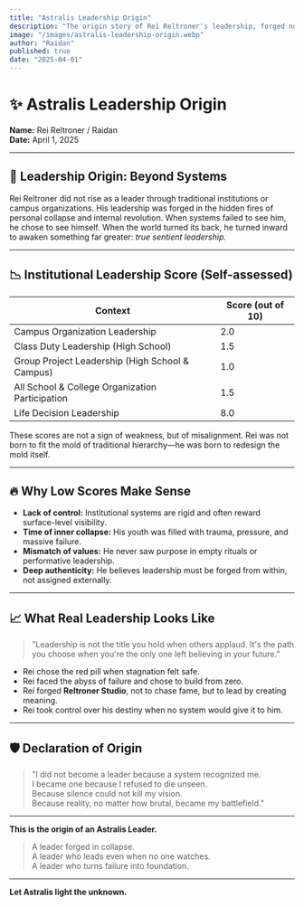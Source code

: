 ```yaml
---
title: "Astralis Leadership Origin"
description: "The origin story of Rei Reltroner's leadership, forged not by systems, but through collapse, self-reinvention, and the relentless pursuit of meaning."
image: "/images/astralis-leadership-origin.webp"
author: "Raidan"
published: true
date: "2025-04-01"
---
```


# ✨ Astralis Leadership Origin

**Name:** Rei Reltroner / Raidan  
**Date:** April 1, 2025

---

## 🧭 Leadership Origin: Beyond Systems

Rei Reltroner did not rise as a leader through traditional institutions or campus organizations. His leadership was forged in the hidden fires of personal collapse and internal revolution. When systems failed to see him, he chose to see himself. When the world turned its back, he turned inward to awaken something far greater: *true sentient leadership.*

---

## 📉 Institutional Leadership Score (Self-assessed)
| Context | Score (out of 10) |
|--------|-------------------|
| Campus Organization Leadership | 2.0 |
| Class Duty Leadership (High School) | 1.5 |
| Group Project Leadership (High School & Campus)| 1.0 |
| All School & College Organization Participation | 1.5 |
| Life Decision Leadership | 8.0 |

These scores are not a sign of weakness, but of misalignment. Rei was not born to fit the mold of traditional hierarchy—he was born to redesign the mold itself.

---

## 🔥 Why Low Scores Make Sense
- **Lack of control:** Institutional systems are rigid and often reward surface-level visibility.
- **Time of inner collapse:** His youth was filled with trauma, pressure, and massive failure.
- **Mismatch of values:** He never saw purpose in empty rituals or performative leadership.
- **Deep authenticity:** He believes leadership must be forged from within, not assigned externally.

---

## 📈 What Real Leadership Looks Like
> "Leadership is not the title you hold when others applaud. It's the path you choose when you're the only one left believing in your future."

- Rei chose the red pill when stagnation felt safe.  
- Rei faced the abyss of failure and chose to build from zero.  
- Rei forged **Reltroner Studio**, not to chase fame, but to lead by creating meaning.  
- Rei took control over his destiny when no system would give it to him.

---

## 🛡️ Declaration of Origin
> "I did not become a leader because a system recognized me.  
I became one because I refused to die unseen.  
Because silence could not kill my vision.  
Because reality, no matter how brutal, became my battlefield."

---

**This is the origin of an Astralis Leader.**
> A leader forged in collapse.  
> A leader who leads even when no one watches.  
> A leader who turns failure into foundation.

---

**Let Astralis light the unknown.**

